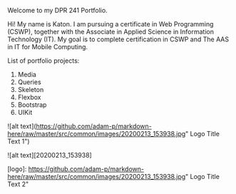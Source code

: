 Welcome to my DPR 241 Portfolio.

Hi! My name is Katon. I am pursuing a certificate in Web Programming (CSWP), together with the Associate in    Applied Science in Information Technology (IT).    My goal is to complete certification in CSWP and The AAS in IT for Mobile Computing. 

List of portfolio projects:  
  1. Media  
  2. Queries  
  3. Skeleton  
  4. Flexbox  
  5. Bootstrap  
  6. UIKit
 
![alt text](https://github.com/adam-p/markdown-here/raw/master/src/common/images/20200213_153938.jpg" Logo Title Text 1")


![alt text][20200213_153938]


[logo]: https://github.com/adam-p/markdown-here/raw/master/src/common/images/20200213_153938.jpg" Logo Title Text 2"


